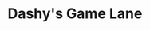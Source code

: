 ---
pid: fs37
title: Dashy's Game Lane
location_transcription: Franklin Square
coordinates: "[-75.15039492419, 39.955816924082]"
zipcode: '19152'
gen_neighborhood: Northeast Philadelphia
neighborhood: Rhawnhurst
outside_phl: 
age: '7'
age_range: 6-13
instagram: 
image_file_name: fs_37.jpg
proposal_transcription: 
topic: Pop Culture,Youth
topic_summary: 0, 0
type: Other No Form
keywords_other: 
credit: Nadia Dashy 3PO
image_labels: Video Game controller on the left hand side and a child jumping into
  the air on the right hand side.
twitter: 
facebook: 
permalink: "/monuments/fs37/"
layout: item-page
---